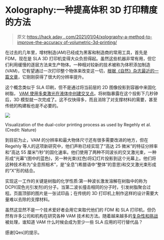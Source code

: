# Xolography:一种提高体积 3D 打印精度的方法

> 原文:[https://hack aday . com/2021/01/04/xolography-a-method-to-improve-the-accuracy of-volumetric-3d-printing/](https://hackaday.com/2021/01/04/xolography-a-method-to-improve-the-accuracy-of-volumetric-3d-printing/)

在过去的几年里，增材制造(AM)已经成为黑客和制造商的常用工具，首先是 FDM，现在是 SLA 3D 打印机变得大众负担得起。虽然这些机器非常有用，但它们利用缓慢的逐层方法来生产物体。一种相对较新的技术被称为体积添加制造(VAM)，它有望通过一次打印整个物体来改变这一切，[根据《自然》杂志最近的一篇文章](https://www.nature.com/articles/d41586-020-03543-3)，它刚刚获得了很大的分辨率提升。

这个概念类似于 SLA 印刷，但不是通过将当前层的 2D 图像投影到容器中来固化树脂， [VAM 使用多束激光在液体中创建交叉点](https://phys.org/news/2017-12-volumetric-d.html)。将树脂暴露在这个投影下几秒钟后，3D 模型就一次完成了。这不仅快得多，而且消除了对支撑材料的需要，甚至传统的构建板也是不必要的。

[![](../Images/eff810e375b3a058a30abe6587b138b3.png)](https://hackaday.com/wp-content/uploads/2020/12/vam_printing_process.png)

Visualization of the dual-color printing process as used by Regehly et al. (Credit: Nature)

到目前为止，VAM 的分辨率和最大物体尺寸还有很多需要改进的地方，但在 Regehly 等人的这项新研究中，他们声称已经实现了“高达 25 微米”的特征分辨率和“高达 55 厘米³/秒”的固化速率。他们使用了两种不同波长的交叉激光束，一种形成“光幕”(图中的蓝色)，另一种光束(红色)将幻灯片投影到这个光幕上。他们将这种技术称为“全息照相术”，是“全息”(希腊语中“整体”的意思)和交叉激光束形成的“X”形的结合。

实现这一工作的关键是树脂的化学性质:第一种波长激发溶解在树脂中的称为 DCPI(双色光引发剂)的分子。当第二波长撞击相同的分子时，引发树脂聚合过程。页面顶部的图片是一张试印品；在传统的 3D 打印机上制作这样的设计需要大量难以去除的支撑材料。

虽然这显然不是一个技术爱好者会用它来取代他们的 FDM 和 SLA 打印机，但仍然有许多公司和机构在研究各种 VAM 技术和方法。随着越来越多的[复杂性和挑战](https://www.fabbaloo.com/blog/2020/3/5/volumetric-3d-printing-is-far-more-complex-than-you-imagine)被处理，谁知道 VAM 什么时候会成为至少一些 SLA 应用的可行替代品？

感谢[Qes]的提示。
